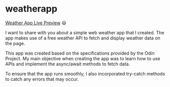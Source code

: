 # weatherapp

[Weather App Live Preview](https://gichukimwangi88.github.io/weatherapp/) 😃

I want to share with you about a simple web weather app that I created. The app makes use of a free weather API to fetch and display weather data on the page. 

This app was created based on the specifications provided by the Odin Project. My main objective when creating the app was to learn how to use APIs and implement the async/await methods to fetch data. 

To ensure that the app runs smoothly, I also incorporated try-catch methods to catch any errors that may occur.
